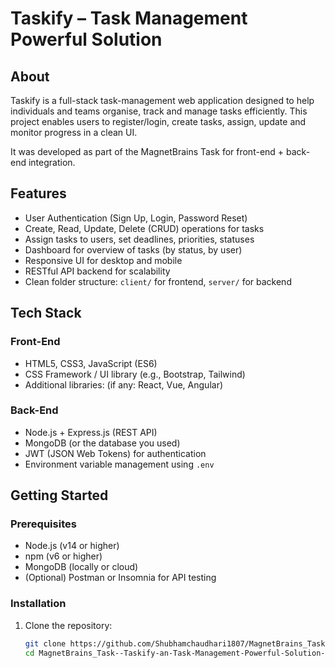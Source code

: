 # Taskify – Task Management Powerful Solution  

## About  
Taskify is a full-stack task-management web application designed to help individuals and teams organise, track and manage tasks efficiently. This project enables users to register/login, create tasks, assign, update and monitor progress in a clean UI.  

It was developed as part of the MagnetBrains Task for front-end + back-end integration.

## Features  
- User Authentication (Sign Up, Login, Password Reset)  
- Create, Read, Update, Delete (CRUD) operations for tasks  
- Assign tasks to users, set deadlines, priorities, statuses  
- Dashboard for overview of tasks (by status, by user)  
- Responsive UI for desktop and mobile  
- RESTful API backend for scalability  
- Clean folder structure: `client/` for frontend, `server/` for backend  

## Tech Stack  
### Front-End  
- HTML5, CSS3, JavaScript (ES6)  
- CSS Framework / UI library (e.g., Bootstrap, Tailwind)  
- Additional libraries: (if any: React, Vue, Angular)  

### Back-End  
- Node.js + Express.js (REST API)  
- MongoDB (or the database you used)  
- JWT (JSON Web Tokens) for authentication  
- Environment variable management using `.env`  

## Getting Started  
### Prerequisites  
- Node.js (v14 or higher)  
- npm (v6 or higher)  
- MongoDB (locally or cloud)  
- (Optional) Postman or Insomnia for API testing  

### Installation  
1. Clone the repository:  
   ```bash  
   git clone https://github.com/Shubhamchaudhari1807/MagnetBrains_Task--Taskify-an-Task-Management-Powerful-Solution-.git  
   cd MagnetBrains_Task--Taskify-an-Task-Management-Powerful-Solution-  
  ```bash
  
